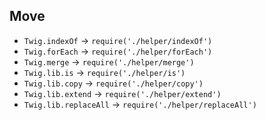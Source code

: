 ## Move 
- `Twig.indexOf` -> `require('./helper/indexOf')`
- `Twig.forEach` -> `require('./helper/forEach')`
- `Twig.merge` -> `require('./helper/merge')`
- `Twig.lib.is` -> `require('./helper/is')`
- `Twig.lib.copy` -> `require('./helper/copy')`
- `Twig.lib.extend` -> `require('./helper/extend')`
- `Twig.lib.replaceAll` -> `require('./helper/replaceAll')`